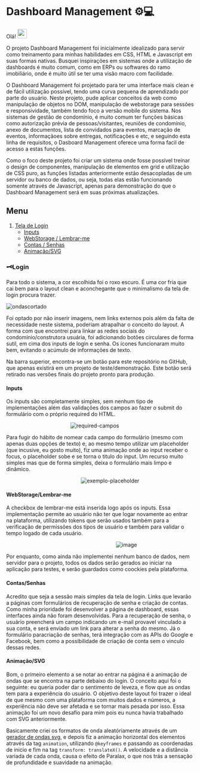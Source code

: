 # Dashboard Management ⚙💻

Olá! <img src="https://media.giphy.com/media/hvRJCLFzcasrR4ia7z/giphy.gif" width="25px">

O projeto Dashboard Management foi inicialmente idealizado para servir como treinamento para minhas habilidades em CSS, HTML e Javascript em suas formas nativas. Busquei
inspirações em sistemas onde a utilização de dashboards é muito comum, como em ERPs ou softwares do ramo imobiliário, onde é muito útil se ter uma visão macro com 
facilidade. 

O Dashboard Management foi projetado para ter uma interface mais clean e de fácil utilização possível, tendo uma curva pequena de aprendizado por parte do usuário.
Neste projeto, pude aplicar conceitos da web como manipulação de objetos no DOM, manipulação de webstorage para sessões e responsividade, também tendo foco a versão
mobile do sistema. 
Nos sistemas de gestão de condomínio, é muito comum ter funções básicas como autorização prévia de pessoas/visitantes, reuniões de condomínio, anexo de documentos,
lista de convidados para eventos, marcação de eventos, informaçãoes sobre entregas, notificações e etc, e seguindo esta linha de requisitos, o Dasboard Management
oferece uma forma facil de acesso a estas funções.

Como o foco deste projeto foi criar um sistema onde fosse possível treinar o design de componentes, manipulação de elementos em grid e utilização de CSS puro,
as funções listadas anteriormente estão desacopladas de um servidor ou banco de dados, ou seja, todas elas estão funcionando somente através de Javascript, apenas 
para demonstração do que o Dashboard Management será em suas próximas atualizações. 

## Menu
1. [Tela de Login](#login)
   - [Inputs](#inputs)
   - [WebStorage / Lembrar-me](#webstoragelembrar-me)
   - [Contas / Senhas](#contassenhas)
   - [Animação/SVG](#animaçãosvg)


### 🗝Login
Para todo o sistema, a cor escolhida foi o roxo escuro. É uma cor fria que cai bem para o layout clean e aconchegante que o minimalismo da tela de login procura trazer.

![ondascortado](https://user-images.githubusercontent.com/78494604/166313745-c712ab36-b0a0-4de0-945d-984e3c89b5ec.gif)

Foi optado por não inserir imagens, nem links externos pois além da falta de necessidade neste sistema, poderiam atrapalhar o conceito do layout. A forma com que 
encontrei para linkar as redes sociais do condomínio/construtora usuária, foi adicionando botões circulares de forma sutil, em cima dos inputs de login e senha. 
Os ícones funcionaram muito bem, evitando o acúmulo de informações de texto.

Na barra superior, encontra-se um botão para este repositório no GitHub, que apenas existirá em um projeto de teste/demonstração. Este botão será retirado nas versões
finais do projeto pronto para produção.

#### Inputs
Os inputs são completamente simples, sem nenhum tipo de implementações além das validações dos campos ao fazer o submit do formulário com o próprio required do HTML.

&emsp;&emsp;&emsp;&emsp;&emsp;&emsp;&emsp;&emsp;&emsp;&emsp;&emsp;&emsp; ![required-campos](https://user-images.githubusercontent.com/78494604/166316637-3cffdc07-e484-4068-887e-2510a5b7fb56.gif)

Para fugir do hábito de nomear cada campo do formulário (mesmo com apenas duas opções de texto) e, ao mesmo tempo utilizar um placeholder (que incusive, eu gosto muito), fiz uma animação onde ao input receber o focus, o placeholder sobe e se torna o titulo do input. Um recurso muito simples mas que de forma simples, deixa o formulário mais limpo e dinâmico.

&emsp;&emsp;&emsp;&emsp;&emsp;&emsp;&emsp;&emsp;&emsp;&emsp;&emsp;&emsp;&emsp;&emsp; ![exemplo-placeholder](https://user-images.githubusercontent.com/78494604/166318652-ecfde72f-0602-485f-8ce9-e1948580d6e2.gif)


#### WebStorage/Lembrar-me

A checkbox de lembrar-me está inserida logo após os inputs. Essa implementação permite ao usuário não ter que logar novamente ao entrar na plataforma, utilizando tokens que serão usados também para a verificação de permissões dos tipos de usuário e também para validar o tempo logado de cada usuário.

&emsp;&emsp;&emsp;&emsp;&emsp;&emsp;&emsp;&emsp;&emsp;&emsp;&emsp;&emsp;&emsp;&emsp;&emsp;&emsp;&emsp;&emsp;&emsp;&emsp;&emsp;![image](https://user-images.githubusercontent.com/78494604/166325129-6cf29c83-207a-448f-8a5c-659a522636d0.png)

Por enquanto, como ainda não implementei nenhum banco de dados, nem servidor para o projeto, todos os dados serão gerados ao iniciar na aplicação para testes, e serão guardados como coockies pela plataforma.

#### Contas/Senhas

Acredito que seja a sessão mais simples da tela de login. Links que levarão a páginas com formulários de recuperação de senha e criação de contas. Como minha prioridade foi desenvolver a página de dashboard, essas interfaces ainda não foram desenvolvidas. 
Para a recuperação de senha, o usuário preencherá um campo indicando um e-mail provavel vinculado a sua conta, e será enviado um link para alterar a senha do mesmo. 
Já o formulário paracriação de senhas, terá integração com as APIs do Google e Facebook, bem como a possibilidade de criação de conta sem o vinculo dessas redes.


#### Animação/SVG

Bom, o primeiro elemento a se notar ao entrar na página é a animação de ondas que se encontra na parte debaixo do login. O conceito aqui foi o seguinte: eu queria poder dar o sentimento de leveza, e flow que as ondas tem para a experiência do usuário. O objetivo deste layout foi trazer o ideal de que mesmo com uma plataforma com muitos dados e números, a experiência não deve ser afetada e se tornar mais pesada por isso. Essa animação foi um novo desafio para mim pois eu nunca havia trabalhado com SVG anteriormente.

Basicamente criei os formatos de onda aleatóriamente através de um [gerador de ondas svg](getwaves.io), e depois fiz a animação horizontal dos elementos através da tag 
`animation`, utilizando `@keyframes` e passando as coordenadas de inicio e fim na tag `transform: translateX()`. A velocidade e a distância variada de cada onda, causa o efeito de Paralax, o que nos trás a sensação de profundidade e suavidade na animação.



